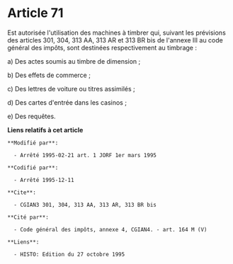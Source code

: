 # Article 71

Est autorisée l'utilisation des machines à timbrer qui, suivant les prévisions des articles 301, 304, 313 AA, 313 AR et 313
BR bis de l'annexe III au code général des impôts, sont destinées respectivement au timbrage :

a) Des actes soumis au timbre de dimension ;

b) Des effets de commerce ;

c) Des lettres de voiture ou titres assimilés ;

d) Des cartes d'entrée dans les casinos ;

e) Des requêtes.

**Liens relatifs à cet article**

	**Modifié par**:

	  - Arrêté 1995-02-21 art. 1 JORF 1er mars 1995

	**Codifié par**:

	  - Arrêté 1995-12-11

	**Cite**:

	  - CGIAN3 301, 304, 313 AA, 313 AR, 313 BR bis

	**Cité par**:

	  - Code général des impôts, annexe 4, CGIAN4. - art. 164 M (V)

	**Liens**:

	  - HISTO: Edition du 27 octobre 1995
